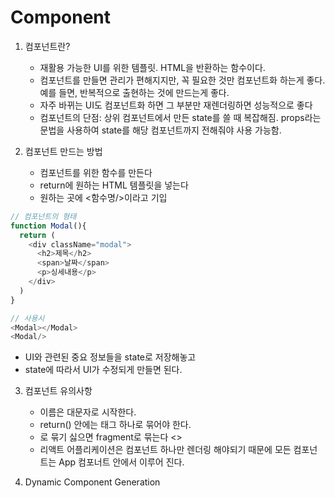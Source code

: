 # Component

1. 컴포넌트란?
   - 재활용 가능한 UI를 위한 템플릿. HTML을 반환하는 함수이다.
   - 컴포넌트를 만들면 관리가 편해지지만, 꼭 필요한 것만 컴포넌트화 하는게 좋다. 예를 들면, 반복적으로 출현하는 것에 만드는게 좋다.
   - 자주 바뀌는 UI도 컴포넌트화 하면 그 부분만 재렌더링하면 성능적으로 좋다 
   - 컴포넌트의 단점: 상위 컴포넌트에서 만든 state를 쓸 때 복잡해짐. props라는 문법을 사용하여 state를 해당 컴포넌트까지 전해줘야 사용 가능함.


2. 컴포넌트 만드는 방법
   - 컴포넌트를 위한 함수를 만든다
   - return에 원하는 HTML 템플릿을 넣는다
   - 원하는 곳에 <함수명/>이라고 기입

```javascript
// 컴포넌트의 형태
function Modal(){
  return (
    <div className="modal">
      <h2>제목</h2>
      <span>날짜</span>
      <p>싱세내용</p>
    </div>
  )
} 

// 사용시
<Modal></Modal>
<Modal/>
```
   - UI와 관련된 중요 정보들을 state로 저장해놓고
   - state에 따라서 UI가 수정되게 만들면 된다.
 
3. 컴포넌트 유의사항
   - 이름은 대문자로 시작한다.
   - return() 안에는 태그 하나로 묶어야 한다.
   - <div></div>로 묶기 싫으면 fragment로 묶는다 <> </>
   - 리액트 어플리케이션은 컴포넌트 하나만 렌더링 해야되기 때문에 모든 컴포넌트는 App 컴포너트 안에서 이루어 진다. 

4. Dynamic Component Generation 

